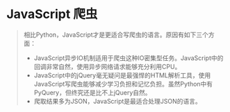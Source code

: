 # JavaScript 爬虫

> 相比Python，JavaScript才是更适合写爬虫的语言。原因有如下三个方面：
>
> * JavaScript异步IO机制适用于爬虫这种IO密集型任务。JavaScript中的回调非常自然，使用异步网络请求能够充分利用CPU。
> * JavaScript中的jQuery毫无疑问是最强悍的HTML解析工具，使用JavaScript写爬虫能够减少学习负担和记忆负担。虽然Python中有PyQuery，但终究还是比不上jQuery自然。
> * 爬取结果多为JSON，JavaScript是最适合处理JSON的语言。

